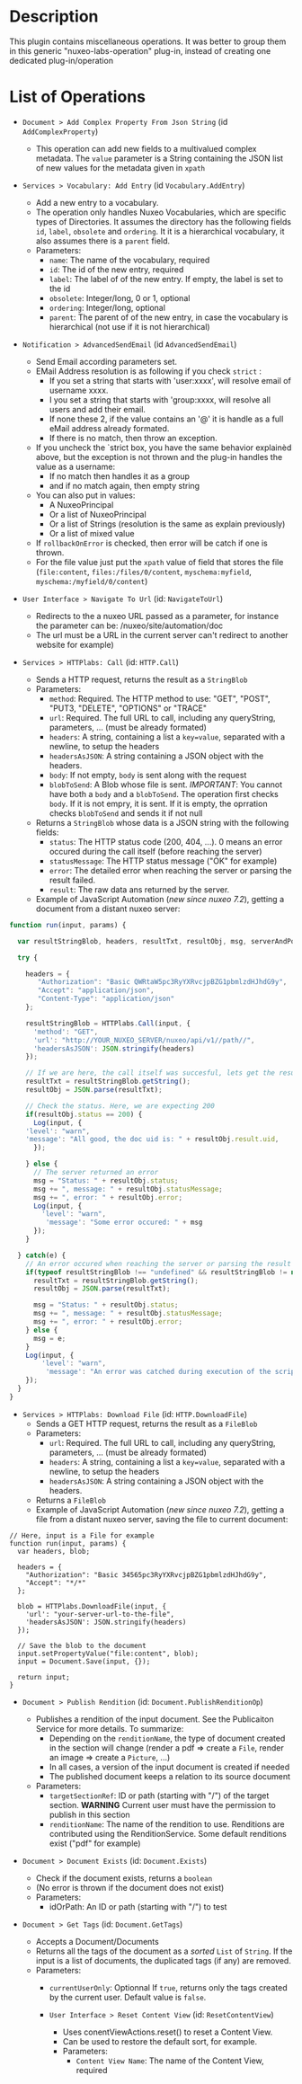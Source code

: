 # Description
This plugin contains miscellaneous operations. It was better to group them in this generic "nuxeo-labs-operation" plug-in, instead of creating one dedicated plug-in/operation

# List of Operations
* `Document > Add Complex Property From Json String` (id `AddComplexProperty`)
  * This operation can add new fields to a multivalued complex metadata. The `value` parameter is a String containing the JSON list of new values for the metadata given in `xpath`

* `Services > Vocabulary: Add Entry` (id `Vocabulary.AddEntry`)
  * Add a new entry to a vocabulary.
  * The operation only handles Nuxeo Vocabularies, which are specific types of Directories. It assumes the directory has the following fields `id`, `label`, `obsolete` and `ordering`. It it is a hierarchical vocabulary, it also assumes there is a `parent` field.
  * Parameters:
    * `name`: The name of the vocabulary, required
    * `id`: The id of the new entry, required
    * `label`: The label of of the new entry. If empty, the label is set to the id
    * `obsolete`: Integer/long, 0 or 1,  optional
    * `ordering`: Integer/long, optional
    * `parent`: The parent of of the new entry, in case the vocabulary is hierarchical (not use if it is not hierarchical)

* `Notification > AdvancedSendEmail` (id `AdvancedSendEmail`)
  * Send Email according parameters set.
  * EMail Address resolution is as following if you check `strict` :
    * If you set a string that starts with 'user:xxxx', will resolve email of username xxxx.
    * I you set a string that starts with 'group:xxxx, will resolve all users and add their email.
    * If none these 2, if the value contains an '@' it is handle as a full eMail address already formated.
    * If there is no match, then throw an exception.
  * If you uncheck the `strict box, you have the same behavior explainèd above, but the exception is not thrown and the plug-in handles the value as a username:
    * If no match then handles it as a group
    * and if no match again, then empty string
  * You can also put in values:
    * A NuxeoPrincipal
    * Or a list of NuxeoPrincipal
    * Or a list of Strings (resolution is the same as explain previously)
    * Or a list of mixed value
  * If `rollbackOnError` is checked, then error will be catch if one is thrown.
  * For the file value just put the `xpath` value of field that stores the file (`file:content`, `files:/files/0/content`, `myschema:myfield`, `myschema:/myfield/0/content`)

* `User Interface > Navigate To Url` (id: `NavigateToUrl`)
  * Redirects to the a nuxeo URL passed as a parameter, for instance the parameter can be: /nuxeo/site/automation/doc
  * The url must be a URL in the current server can't redirect to another website for example)

* `Services > HTTPlabs: Call` (id: `HTTP.Call`)
  * Sends a HTTP request, returns the result as a `StringBlob`
  * Parameters:
    * `method`: Required. The HTTP method to use: "GET", "POST", "PUT3, "DELETE", "OPTIONS" or "TRACE"
    * `url`: Required. The full URL to call, including any queryString, parameters, ... (must be already formated)
    * `headers`: A string, containing a list a `key=value`, separated with a newline, to setup the headers
    * `headersAsJSON`: A string containing a JSON object with the headers.
	* `body`: If not empty, `body` is sent along with the request
	* `blobToSend`: A Blob whose file is sent. *IMPORTANT*: You cannot have both a `body` and a `blobToSend`. The operation first checks `body`. If it is not empry, it is sent. If it is empty, the oprration checks `blobToSend` and sends it if not null
  * Returns a `StringBlob` whose data is a JSON string with the following fields:
    * `status`: The HTTP status code (200, 404, ...). 0 means an error occured during the call itself (before reaching the server)
    * `statusMessage`: The HTTP status message ("OK" for example)
    * `error`: The detailed error when reaching the server or parsing the result failed.
    * `result`: The raw data ans returned by the server.
  * Example of JavaScript Automation (_new since nuxeo 7.2_), getting a document from a distant nuxeo server:

```javascript
function run(input, params) {

  var resultStringBlob, headers, resultTxt, resultObj, msg, serverAndPort;

  try {

    headers = {
       "Authorization": "Basic QWRtaW5pc3RyYXRvcjpBZG1pbmlzdHJhdG9y",
       "Accept": "application/json",
       "Content-Type": "application/json"
    };

    resultStringBlob = HTTPlabs.Call(input, {
      'method': "GET",
      'url': "http://YOUR_NUXEO_SERVER/nuxeo/api/v1//path//",
      'headersAsJSON': JSON.stringify(headers)
    });

    // If we are here, the call itself was succesful, lets get the results as an object
    resultTxt = resultStringBlob.getString();
    resultObj = JSON.parse(resultTxt);

    // Check the status. Here, we are expecting 200
    if(resultObj.status == 200) {
      Log(input, {
	'level': "warn",
	'message': "All good, the doc uid is: " + resultObj.result.uid,
      });

    } else {
      // The server returned an error
      msg = "Status: " + resultObj.status;
      msg += ", message: " + resultObj.statusMessage;
      msg += ", error: " + resultObj.error;
      Log(input, {
        'level': "warn",
         'message': "Some error occured: " + msg
      });
    }

  } catch(e) {
    // An error occured when reaching the server or parsing the result
    if(typeof resultStringBlob !== "undefined" && resultStringBlob != null) {
      resultTxt = resultStringBlob.getString();
      resultObj = JSON.parse(resultTxt);

      msg = "Status: " + resultObj.status;
      msg += ", message: " + resultObj.statusMessage;
      msg += ", error: " + resultObj.error;
    } else {
      msg = e;
    }
    Log(input, {
        'level': "warn",
         'message': "An error was catched during execution of the script: " + msg
    });
  }
}
```

* `Services > HTTPlabs: Download File` (id: `HTTP.DownloadFile`)
  * Sends a GET HTTP request, returns the result as a `FileBlob`
  * Parameters:
    * `url`: Required. The full URL to call, including any queryString, parameters, ... (must be already formated)
    * `headers`: A string, containing a list a `key=value`, separated with a newline, to setup the headers
    * `headersAsJSON`: A string containing a JSON object with the headers.
  * Returns a `FileBlob`
  * Example of JavaScript Automation (_new since nuxeo 7.2_), getting a file from a distant nuxeo server, saving the file to current document:

```
// Here, input is a File for example
function run(input, params) {
  var headers, blob;

  headers = {
    "Authorization": "Basic 34565pc3RyYXRvcjpBZG1pbmlzdHJhdG9y",
    "Accept": "*/*"
  };

  blob = HTTPlabs.DownloadFile(input, {
    'url': "your-server-url-to-the-file",
    'headersAsJSON': JSON.stringify(headers)
  });

  // Save the blob to the document
  input.setPropertyValue("file:content", blob);
  input = Document.Save(input, {});

  return input;
}
```

* `Document > Publish Rendition` (id: `Document.PublishRenditionOp`)
  * Publishes a rendition of the input document. See the Publicaiton Service for more details. To summarize:
    * Depending on the `renditionName`, the type of document created in the section will change (render a pdf => create a `File`,  render an image => create a `Picture`, ...)
    * In all cases, a version of the input document is created if needed
    *  The published document keeps a relation to its source document
  * Parameters:
    * `targetSectionRef`: ID or path (starting with "/") of the target section. **WARNING** Current user must have the permission to publish in this section
    * `renditionName`: The name of the rendition to use. Renditions are contributed using the RenditionService. Some default renditions exist ("pdf" for example)

* `Document > Document Exists` (id: `Document.Exists`)
  * Check if the document exists, returns a `boolean`
  * (No error is thrown if the document does not exist)
  * Parameters:
    * idOrPath: An ID or path (starting with "/") to test

* `Document > Get Tags` (id: `Document.GetTags`)
  * Accepts a Document/Documents
  * Returns all the tags of the document as a _sorted_ `List` of `String`. If the input is a list of documents, the duplicated tags (if any) are removed.
  * Parameters:
    * `currentUserOnly`: Optionnal If `true`, returns only the tags created by the current user. Default value is `false`.

    * `User Interface > Reset Content View` (id: `ResetContentView`)
      * Uses conentViewActions.reset() to reset a Content View.
      * Can be used to restore the default sort, for example.
      * Parameters:
        * `Content View Name`: The name of the Content View, required
